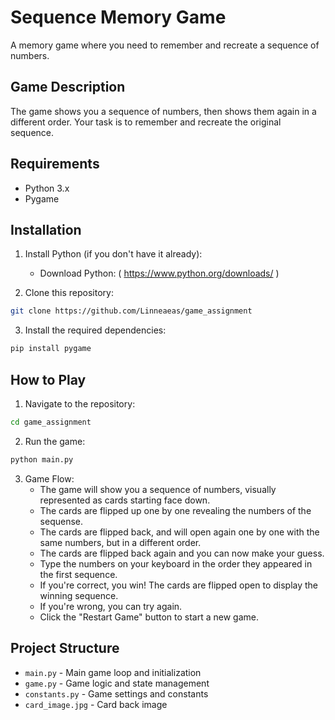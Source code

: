 # Sequence Memory Game

A memory game where you need to remember and recreate a sequence of numbers.

## Game Description

The game shows you a sequence of numbers, then shows them again in a different order. Your task is to remember and recreate the original sequence.

## Requirements

- Python 3.x
- Pygame

## Installation

1. Install Python (if you don't have it already):

   - Download Python: ( https://www.python.org/downloads/ )

2. Clone this repository:

```bash
git clone https://github.com/Linneaeas/game_assignment
```

3. Install the required dependencies:

```bash
pip install pygame
```

## How to Play

1. Navigate to the repository:

```bash
cd game_assignment
```

2. Run the game:

```bash
python main.py
```

3. Game Flow:
   - The game will show you a sequence of numbers, visually represented as cards starting face down.
   - The cards are flipped up one by one revealing the numbers of the sequense.
   - The cards are flipped back, and will open again one by one with the same numbers, but in a different order.
   - The cards are flipped back again and you can now make your guess.
   - Type the numbers on your keyboard in the order they appeared in the first sequence.
   - If you're correct, you win! The cards are flipped open to display the winning sequence.
   - If you're wrong, you can try again.
   - Click the "Restart Game" button to start a new game.

## Project Structure

- `main.py` - Main game loop and initialization
- `game.py` - Game logic and state management
- `constants.py` - Game settings and constants
- `card_image.jpg` - Card back image